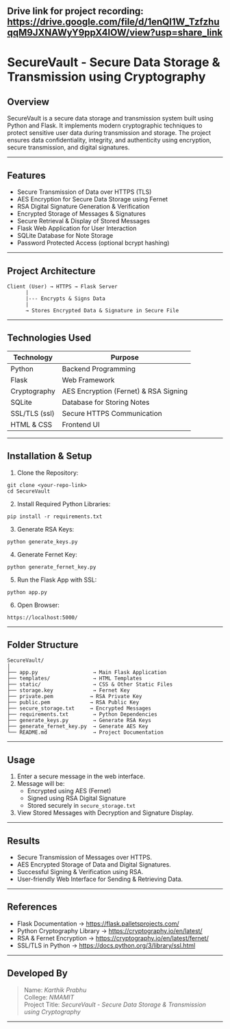 Drive link for project recording: https://drive.google.com/file/d/1enQI1W_TzfzhuqqM9JXNAWyY9ppX4IOW/view?usp=share_link
---

# SecureVault - Secure Data Storage & Transmission using Cryptography

## Overview
SecureVault is a secure data storage and transmission system built using Python and Flask. It implements modern cryptographic techniques to protect sensitive user data during transmission and storage. The project ensures data confidentiality, integrity, and authenticity using encryption, secure transmission, and digital signatures.

---

## Features
- Secure Transmission of Data over HTTPS (TLS)
- AES Encryption for Secure Data Storage using Fernet
- RSA Digital Signature Generation & Verification
- Encrypted Storage of Messages & Signatures
- Secure Retrieval & Display of Stored Messages
- Flask Web Application for User Interaction
- SQLite Database for Note Storage
- Password Protected Access (optional bcrypt hashing)

---

## Project Architecture

```
Client (User) → HTTPS → Flask Server
      |
      |--- Encrypts & Signs Data
      |
      → Stores Encrypted Data & Signature in Secure File
```

---

## Technologies Used
| Technology         | Purpose                                  |
|-------------------|------------------------------------------|
| Python            | Backend Programming                      |
| Flask             | Web Framework                             |
| Cryptography      | AES Encryption (Fernet) & RSA Signing     |
| SQLite            | Database for Storing Notes                |
| SSL/TLS (ssl)     | Secure HTTPS Communication                |
| HTML & CSS        | Frontend UI                               |

---

## Installation & Setup

1. Clone the Repository:
```
git clone <your-repo-link>
cd SecureVault
```

2. Install Required Python Libraries:
```
pip install -r requirements.txt
```

3. Generate RSA Keys:
```
python generate_keys.py
```

4. Generate Fernet Key:
```
python generate_fernet_key.py
```

5. Run the Flask App with SSL:
```
python app.py
```

6. Open Browser:
```
https://localhost:5000/
```

---

## Folder Structure
```
SecureVault/
│
├── app.py                  → Main Flask Application
├── templates/              → HTML Templates
├── static/                 → CSS & Other Static Files
├── storage.key             → Fernet Key
├── private.pem            → RSA Private Key
├── public.pem             → RSA Public Key
├── secure_storage.txt     → Encrypted Messages
├── requirements.txt        → Python Dependencies
├── generate_keys.py        → Generate RSA Keys
├── generate_fernet_key.py  → Generate AES Key
└── README.md               → Project Documentation
```

---

## Usage
1. Enter a secure message in the web interface.
2. Message will be:
   - Encrypted using AES (Fernet)
   - Signed using RSA Digital Signature
   - Stored securely in `secure_storage.txt`
3. View Stored Messages with Decryption and Signature Display.

---

## Results
- Secure Transmission of Messages over HTTPS.
- AES Encrypted Storage of Data and Digital Signatures.
- Successful Signing & Verification using RSA.
- User-friendly Web Interface for Sending & Retrieving Data.

---

## References
- Flask Documentation → https://flask.palletsprojects.com/
- Python Cryptography Library → https://cryptography.io/en/latest/
- RSA & Fernet Encryption → https://cryptography.io/en/latest/fernet/
- SSL/TLS in Python → https://docs.python.org/3/library/ssl.html

---

## Developed By
> Name: *Karthik Prabhu*  
> College: *NMAMIT*  
> Project Title: *SecureVault - Secure Data Storage & Transmission using Cryptography*

---
